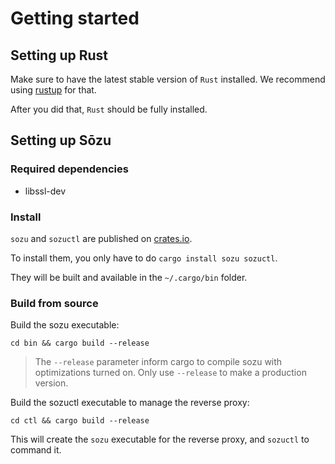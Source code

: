 # Getting started

## Setting up Rust

Make sure to have the latest stable version of `Rust` installed.
We recommend using [rustup][ru] for that.

After you did that, `Rust` should be fully installed.

## Setting up Sōzu

### Required dependencies

- libssl-dev

### Install

`sozu` and `sozuctl` are published on [crates.io][cr].

To install them, you only have to do `cargo install sozu sozuctl`.

They will be built and available in the `~/.cargo/bin` folder.

### Build from source

Build the sozu executable:

`cd bin && cargo build --release`

> The `--release` parameter inform cargo to compile sozu with optimizations turned on.
> Only use `--release` to make a production version.

Build the sozuctl executable to manage the reverse proxy:

`cd ctl && cargo build --release`

This will create the `sozu` executable for the reverse proxy, and `sozuctl` to command it.

[ru]: https://rustup.rs
[cr]: https://crates.io/
